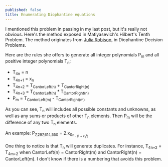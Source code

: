 ```yaml
---
published: false
title: Enumerating Diophantine equations
---
```



I mentioned this problem in passing in my last post, but it's really not obvious. Here's the method exposed in Matiyasevich's Hilbert's Tenth Problem. The method originates from [Julia Robison](https://en.wikipedia.org/wiki/Julia_Robinson), in Diophantine Decision Problems.

Here are the rules she offers to generate all integer polynomials P<sub>m</sub> and all positive integer polynomials T<sub>n</sub>:
- T<sub>4n</sub> = n
- T<sub>4n+1</sub> = x<sub>n</sub>
- T<sub>4n+2</sub> = T<sub>CantorLeft(n)</sub> + T<sub>CantorRight(n)</sub>
- T<sub>4n+3</sub> = T<sub>CantorLeft(n)</sub> * T<sub>CantorRight(n)</sub>
- P<sub>m</sub> = T<sub>CantorLeft(m)</sub> - T<sub>CantorRight(m)</sub>

As you can see, T<sub>n</sub> will includes all possible constants and unknowns, as well as any sums or products of other T<sub>n</sub> elements. Then P<sub>m</sub> will be the difference of any two T<sub>n</sub> elements.

An example: P<sub>7,297,614,550</sub> = 2.x<sub>0<sub><sup>2</sup> - (1 + x<sub>1</sub><sup>2</sup>)

One thing to notice is that T<sub>n</sub> will generate duplicates. For instance, T<sub>4n+2</sub> = T<sub>4m+2</sub> when CantorLeft(n) = CantorRight(m) and CantorRight(n) = CantorLeft(m). I don't know if there is a numbering that avoids this problem.



